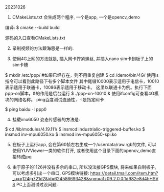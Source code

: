 20231026

1. CMakeLists.txt 会生成两个程序, 一个是app, 一个是opencv_demo

编译:
$ cmake --build build 

源码的入口查看CMakeLists.txt

2. 录制视频的方法跟海思是一样的.

3. 使用4G上网的方法就是, 插入网卡拧紧螺丝, 并插入nano sim卡到板子上的sim卡槽

$ mkdir /etc/ppp/ #如果已经存在，则不用重复创建
$ cd /demo/bin/4G/
使用ls指令可以看到此路径下有多个脚本文件
其中尾缀10000表示适用于电信卡，10010表示适用于联通卡，10086表示适用于移动卡。
这里以联通卡为例。执行下面ppp-on脚本，&的作用是后台运行
$ ./ppp-on-10010 &
使用ifconfig可查看4G模块的网络名称。
ping百度测试连通性，-I是指定网卡

$ ping baidu -I ppp0

4. 挂载imu6050 姿态传感器的方法是:

$ cd /lib/modules/4.19.111/
$ insmod industrialio-triggered-buffer.ko
$ insmod inv-mpu6050.ko
$ insmod inv-mpu6050-spi.ko

5. 在板子上运行app, 会在第60帧左右生成一个/userdata/raw.rgb的文件, 可以使用YUVViewer一类的软件打开, 或者使用这个目录下面的opencv_demo直接转成jpg

5. 由于原子的1126并没有多余的串口, 所以没法接GPS模块, 将来如果自制板子, 可以考虑多引出一个串口, GPS模块链接:
https://detail.tmall.com/item.htm?_u=q124ig721d2&id=624586693428&spm=a1z09.2.0.0.1d982e8d4hHSVS
PC上面测试过没问题.

